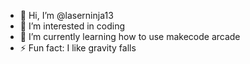 - 👋 Hi, I’m @laserninja13
- 👀 I’m interested in coding
- 🌱 I’m currently learning how to use makecode arcade
- ⚡ Fun fact: I like gravity falls

<!---
laserninja13/laserninja13 is a ✨ special ✨ repository because its `README.md` (this file) appears on your GitHub profile.
You can click the Preview link to take a look at your changes.
--->
